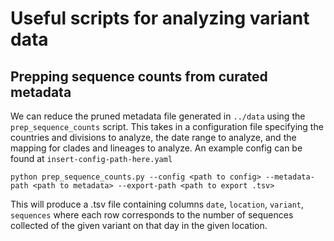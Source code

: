 # Useful scripts for analyzing variant data

## Prepping sequence counts from curated metadata

We can reduce the pruned metadata file generated in `../data` using the `prep_sequence_counts` script.
This takes in a configuration file specifying the countries and divisions to analyze, the date range to analyze, and the mapping for clades and lineages to analyze.
An example config can be found at `insert-config-path-here.yaml`

```shell
python prep_sequence_counts.py --config <path to config> --metadata-path <path to metadata> --export-path <path to export .tsv>
```

This will produce a .tsv file containing columns `date`, `location`, `variant`, `sequences` where each row corresponds to the number of sequences collected of the given variant on that day in the given location.
